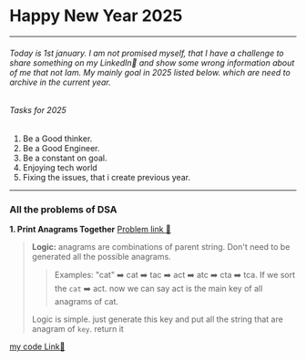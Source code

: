 # Happy New Year 2025

------------

###### Today is 1st january. I am not promised myself, that I have a challenge to share something on my LinkedIn💫 and show some wrong information about of me  that not Iam. My mainly goal in 2025  listed below. which are need to archive in the current year.

###### Tasks for 2025
1. Be a Good thinker.
2. Be a Good Engineer.
3. Be a constant on goal.
4. Enjoying tech world
5. Fixing the issues, that i create previous year.
-----------------

### All the problems of DSA

**1. Print Anagrams Together**  [Problem link 🔗](https://www.geeksforgeeks.org/problems/print-anagrams-together/1)
> **Logic:** anagrams are combinations of parent string. Don't need to be generated all the possible anagrams.
>> Examples: "cat" ➡️ cat ➡️ tac ➡️ act ➡️ atc ➡️   cta ➡️ tca. If we sort the `cat` ➡️ act. now we can say act is the main key of all anagrams of cat.
> 
> Logic is simple. just generate this key and put all the string that are anagram of  `key`. return it 
> 
[my code Link🔗](src/NewYear2025/Geeks/GroupOfAnagram.java)
